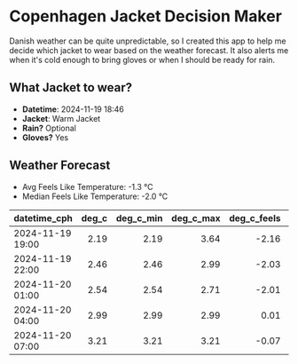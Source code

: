 
# Copenhagen Jacket Decision Maker

Danish weather can be quite unpredictable, so I created this app to help me decide which jacket to wear based on the weather forecast. 
It also alerts me when it's cold enough to bring gloves or when I should be ready for rain.

## What Jacket to wear?

- **Datetime**: 2024-11-19 18:46
- **Jacket**: Warm Jacket
- **Rain?** Optional
- **Gloves?** Yes

## Weather Forecast
- Avg Feels Like Temperature: -1.3 °C
- Median Feels Like Temperature: -2.0 °C

| datetime_cph     |   deg_c |   deg_c_min |   deg_c_max |   deg_c_feels | weather   | wind   | rain   |
|:-----------------|--------:|------------:|------------:|--------------:|:----------|:-------|:-------|
| 2024-11-19 19:00 |    2.19 |        2.19 |        3.64 |         -2.16 | Rain      | Low    | Low    |
| 2024-11-19 22:00 |    2.46 |        2.46 |        2.99 |         -2.03 | Snow      | Medium | None   |
| 2024-11-20 01:00 |    2.54 |        2.54 |        2.71 |         -2.01 | Snow      | Medium | None   |
| 2024-11-20 04:00 |    2.99 |        2.99 |        2.99 |          0.01 | Snow      | Low    | None   |
| 2024-11-20 07:00 |    3.21 |        3.21 |        3.21 |         -0.07 | Clouds    | Low    | None   |
        